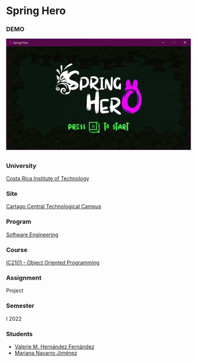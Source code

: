 # Spring Hero

### DEMO
![DEMO](https://github.com/valeriehernandez-7/Spring-Hero/blob/main/docs/DEMO.gif)

##

### University
[Costa Rica Institute of Technology](https://www.tec.ac.cr/)

### Site
[Cartago Central Technological Campus](https://www.tec.ac.cr/ubicaciones/campus-tecnologico-central-cartago)

### Program
[Software Engineering](https://www.tec.ac.cr/programas-academicos/bachillerato-ingenieria-computacion)

### Course
[IC2101 - Object Oriented Programming](https://www.tec.ac.cr/planes-estudio/bachillerato-ingenieria-computacion)

### Assignment
Project

### Semester
I 2022

### Students
- [Valerie M. Hernández Fernández](https://github.com/valeriehernandez-7)
- [Mariana Navarro Jiménez ](https://github.com/Mariana612)
